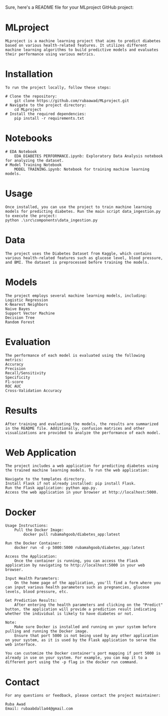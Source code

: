 
Sure, here's a README file for your MLproject GitHub project:

# MLproject
    MLproject is a machine learning project that aims to predict diabetes based on various health-related features. It utilizes different machine learning algorithms to build predictive models and evaluates their performance using various metrics.


# Installation
    To run the project locally, follow these steps:

    # Clone the repository:
        git clone https://github.com/rubaawad/MLproject.git
    # Navigate to the project directory:
        cd MLproject
    # Install the required dependencies:
        pip install -r requirements.txt
# Notebooks
    # EDA Notebook
        EDA DIABETES PERFORMANCE.ipynb: Exploratory Data Analysis notebook for analyzing the dataset.
    # Model Training Notebook
        MODEL TRAINING.ipynb: Notebook for training machine learning models.
# Usage
    Once installed, you can use the project to train machine learning models for predicting diabetes. Run the main script data_ingestion.py to execute the project:
    python .\src\components\data_ingestion.py
# Data
    The project uses the Diabetes Dataset from Kaggle, which contains various health-related features such as glucose level, blood pressure, and BMI. The dataset is preprocessed before training the models.

# Models
    The project employs several machine learning models, including:
    Logistic Regression
    K-Nearest Neighbors
    Naive Bayes
    Support Vector Machine
    Decision Tree
    Random Forest

# Evaluation
    The performance of each model is evaluated using the following metrics:
    Accuracy
    Precision
    Recall/Sensitivity
    Specificity
    F1-score
    ROC AUC
    Cross-Validation Accuracy
# Results
    After training and evaluating the models, the results are summarized in the README file. Additionally, confusion matrices and other visualizations are provided to analyze the performance of each model.
# Web Application
    The project includes a web application for predicting diabetes using the trained machine learning models. To run the web application:

    Navigate to the templates directory.
    Install Flask if not already installed: pip install Flask.
    Run the Flask application: python app.py.
    Access the web application in your browser at http://localhost:5000.
# Docker
    Usage Instructions:
        Pull the Docker Image:
            docker pull rubamahgoob/diabetes_app:latest

    Run the Docker Container:
        docker run -d -p 5000:5000 rubamahgoob/diabetes_app:latest

    Access the Application:
        Once the container is running, you can access the Flask application by navigating to http://localhost:5000 in your web browser.

    Input Health Parameters:
        On the home page of the application, you'll find a form where you can input various health parameters such as pregnancies, glucose levels, blood pressure, etc.

    Get Prediction Results:
        After entering the health parameters and clicking on the "Predict" button, the application will provide a prediction result indicating whether the individual is likely to have diabetes or not.

    Note:	
        Make sure Docker is installed and running on your system before pulling and running the Docker image.
        Ensure that port 5000 is not being used by any other application on your system, as it is used by the Flask application to serve the web interface.
        
    You can customize the Docker container's port mapping if port 5000 is already in use on your system. For example, you can map it to a different port using the -p flag in the docker run command.



# Contact
    For any questions or feedback, please contact the project maintainer:

    Ruba Awad
    Email: rubaabdalla44@gmail.com